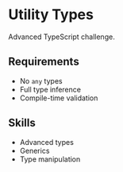 # Utility Types

Advanced TypeScript challenge.

## Requirements
- No `any` types
- Full type inference
- Compile-time validation

## Skills
- Advanced types
- Generics
- Type manipulation
